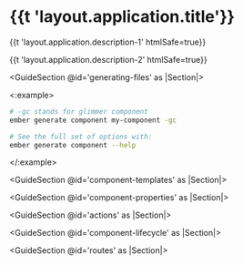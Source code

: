 # {{t 'layout.application.title'}}


<p>{{t 'layout.application.description-1' htmlSafe=true}}</p>
<p>{{t 'layout.application.description-2' htmlSafe=true}}</p>


<GuideSection @id='generating-files' as |Section|>
  <Section @id='generating-component'>
  <:example>

```bash
# -gc stands for glimmer component
ember generate component my-component -gc

# See the full set of options with:
ember generate component --help
```

  </:example>
  </Section>

  <Section @id='file-structure'>
  </Section>
</GuideSection>


<GuideSection @id='component-templates' as |Section|>
  <Section @id='angle-brackets'>
  </Section>

  <Section @id='inline-vs-block'>
  </Section>

  <Section @id='angle-brackets-nested'>
  </Section>

  <Section @id='template-named'>
  </Section>

  <Section @id='template-this'>
  </Section>

  <Section @id='template-arguments-named'>
  </Section>

  <Section @id='template-arguments-this'>
  </Section>

  <Section @id='tag-name'>
  </Section>

  <Section @id='element-id'>
  </Section>
</GuideSection>

<GuideSection @id='component-properties' as |Section|>
  <Section @id='js-boilerplate'>
  </Section>

  <Section @id='ddau'>
  </Section>

  <Section @id='args'>
  </Section>

  <Section @id='get-and-set'>
  </Section>

  <Section @id='tracked-vs-cp'>
  </Section>

  <Section @id='computed-decorator'>
  </Section>
</GuideSection>

<GuideSection @id='actions' as |Section|>
  <Section @id='actions'>
  </Section>

  <Section @id='template-arguments-default'>
  </Section>

  <Section @id='mixins'>
  </Section>
</GuideSection>

<GuideSection @id='component-lifecycle' as |Section|>
  <Section @id='constructors'>
  </Section>

  <Section @id='will-destroy'>
  </Section>

  <Section @id='destroyable'>
  </Section>
</GuideSection>

<GuideSection @id='routes' as |Section|>
  <Section @id='model-access'>
  </Section>
</GuideSection>
